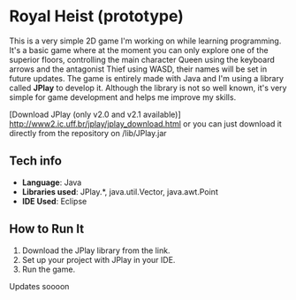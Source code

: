 # Royal Heist (prototype)

This is a very simple 2D game I'm working on while learning programming. It's a basic game where
at the moment you can only explore one of the superior floors, controlling the main character Queen
using the keyboard arrows and the antagonist Thief using WASD, their names will be set in future updates.
The game is entirely made with Java and I'm using a library called **JPlay** to develop it. 
Although the library is not so well known, it's very simple for game development and helps me improve my skills.

[Download JPlay (only v2.0 and v2.1 available)] http://www2.ic.uff.br/jplay/jplay_download.html or you can just download
it directly from the repository on /lib/JPlay.jar

## Tech info
- **Language**: Java
- **Libraries used**: JPlay.*, java.util.Vector, java.awt.Point
- **IDE Used**: Eclipse

## How to Run It
1. Download the JPlay library from the link.
2. Set up your project with JPlay in your IDE.
3. Run the game.

Updates soooon

